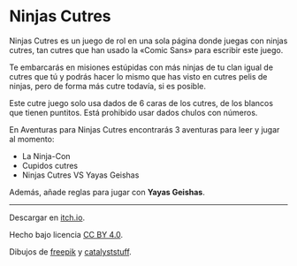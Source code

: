 # Ninjas Cutres

Ninjas Cutres es un juego de rol en una sola página donde juegas con ninjas cutres, tan cutres que han usado la «Comic Sans» para escribir este juego.

Te embarcarás en misiones estúpidas con más ninjas de tu clan igual de cutres que tú y podrás hacer lo mismo que has visto en cutres pelis de ninjas, pero de forma más cutre todavía, si es posible.

Este cutre juego solo usa dados de 6 caras de los cutres, de los blancos que tienen puntitos. Está prohibido usar dados chulos con números.

En Aventuras para Ninjas Cutres encontrarás 3 aventuras para leer y jugar al momento:

* La Ninja-Con
* Cupidos cutres
* Ninjas Cutres VS Yayas Geishas

Además, añade reglas para jugar con __Yayas Geishas__.

***

Descargar en [itch.io](https://gwannon.itch.io/ninjas-cutres).

Hecho bajo licencia [CC BY 4.0](https://creativecommons.org/licenses/by/4.0/legalcode.es). 

Dibujos de [freepik](https://www.freepik.com/free-vector/hand-drawn-ninja-element-collection_2562233.htm) y [catalyststuff](https://www.freepik.com/author/catalyststuff).